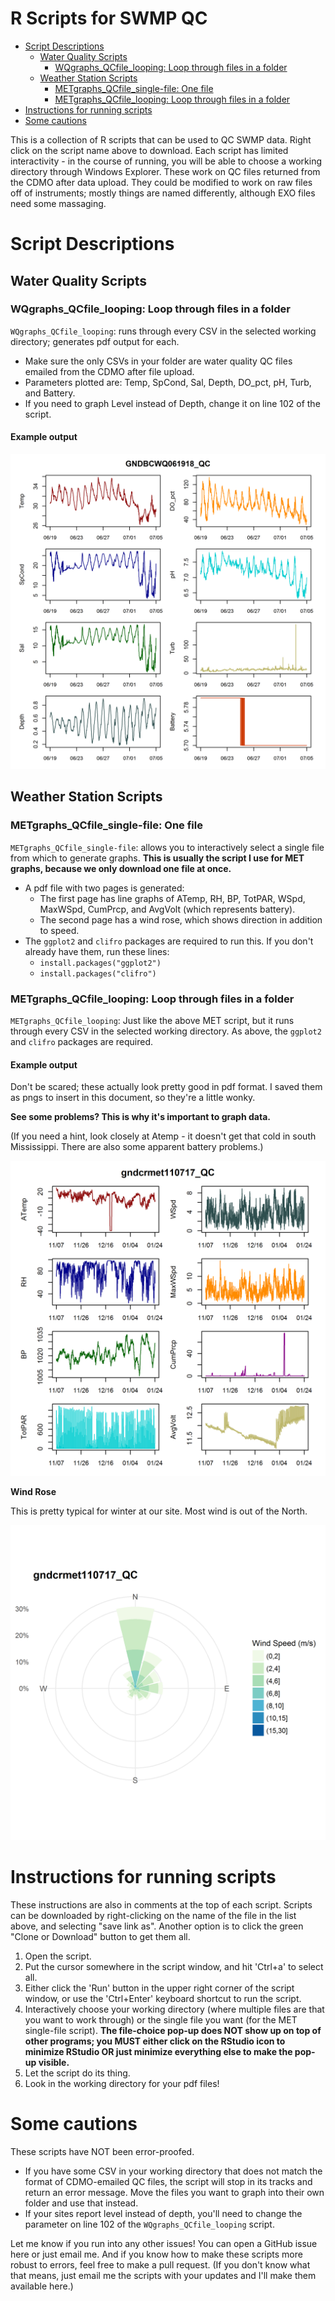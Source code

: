 R Scripts for SWMP QC
================

-   [Script Descriptions](#script-descriptions)
    -   [Water Quality Scripts](#water-quality-scripts)
        -   [WQgraphs\_QCfile\_looping: Loop through files in a folder](#wqgraphs_qcfile_looping-loop-through-files-in-a-folder)
    -   [Weather Station Scripts](#weather-station-scripts)
        -   [METgraphs\_QCfile\_single-file: One file](#metgraphs_qcfile_single-file-one-file)
        -   [METgraphs\_QCfile\_looping: Loop through files in a folder](#metgraphs_qcfile_looping-loop-through-files-in-a-folder)
-   [Instructions for running scripts](#instructions-for-running-scripts)
-   [Some cautions](#some-cautions)

This is a collection of R scripts that can be used to QC SWMP data. Right click on the script name above to download. Each script has limited interactivity - in the course of running, you will be able to choose a working directory through Windows Explorer. These work on QC files returned from the CDMO after data upload. They could be modified to work on raw files off of instruments; mostly things are named differently, although EXO files need some massaging.

Script Descriptions
===================

Water Quality Scripts
---------------------

### WQgraphs\_QCfile\_looping: Loop through files in a folder

`WQgraphs_QCfile_looping`: runs through every CSV in the selected working directory; generates pdf output for each.

-   Make sure the only CSVs in your folder are water quality QC files emailed from the CDMO after file upload.
-   Parameters plotted are: Temp, SpCond, Sal, Depth, DO\_pct, pH, Turb, and Battery.
-   If you need to graph Level instead of Depth, change it on line 102 of the script.

#### Example output

![](readme_images/GNDBCWQ061918_QC.png)

Weather Station Scripts
-----------------------

### METgraphs\_QCfile\_single-file: One file

`METgraphs_QCfile_single-file`: allows you to interactively select a single file from which to generate graphs. **This is usually the script I use for MET graphs, because we only download one file at once.**

-   A pdf file with two pages is generated:
    -   The first page has line graphs of ATemp, RH, BP, TotPAR, WSpd, MaxWSpd, CumPrcp, and AvgVolt (which represents battery).
    -   The second page has a wind rose, which shows direction in addition to speed.
-   The `ggplot2` and `clifro` packages are required to run this. If you don't already have them, run these lines:
    -   `install.packages("ggplot2")`
    -   `install.packages("clifro")`

### METgraphs\_QCfile\_looping: Loop through files in a folder

`METgraphs_QCfile_looping`: Just like the above MET script, but it runs through every CSV in the selected working directory. As above, the `ggplot2` and `clifro` packages are required.

#### Example output

Don't be scared; these actually look pretty good in pdf format. I saved them as pngs to insert in this document, so they're a little wonky.

**See some problems? This is why it's important to graph data.**

(If you need a hint, look closely at Atemp - it doesn't get that cold in south Mississippi. There are also some apparent battery problems.)

![See some problems? This is why we graph the data.](readme_images/gndcrmet110717_QC1.png)

**Wind Rose**

This is pretty typical for winter at our site. Most wind is out of the North.

![Wind Rose](readme_images/gndcrmet110717_QC2.png)

Instructions for running scripts
================================

These instructions are also in comments at the top of each script. Scripts can be downloaded by right-clicking on the name of the file in the list above, and selecting "save link as". Another option is to click the green "Clone or Download" button to get them all.

1.  Open the script.
2.  Put the cursor somewhere in the script window, and hit 'Ctrl+a' to select all.
3.  Either click the 'Run' button in the upper right corner of the script window, or use the 'Ctrl+Enter' keyboard shortcut to run the script.
4.  Interactively choose your working directory (where multiple files are that you want to work through) or the single file you want (for the MET single-file script). **The file-choice pop-up does NOT show up on top of other programs; you MUST either click on the RStudio icon to minimize RStudio OR just minimize everything else to make the pop-up visible.**
5.  Let the script do its thing.
6.  Look in the working directory for your pdf files!

Some cautions
=============

These scripts have NOT been error-proofed.

-   If you have some CSV in your working directory that does not match the format of CDMO-emailed QC files, the script will stop in its tracks and return an error message. Move the files you want to graph into their own folder and use that instead.
-   If your sites report level instead of depth, you'll need to change the parameter on line 102 of the `WQgraphs_QCfile_looping` script.

Let me know if you run into any other issues! You can open a GitHub issue here or just email me. And if you know how to make these scripts more robust to errors, feel free to make a pull request. (If you don't know what that means, just email me the scripts with your updates and I'll make them available here.)
